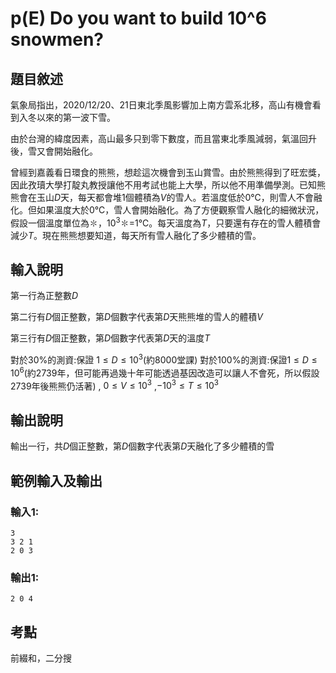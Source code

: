 # p(E) Do you want to build 10^6 snowmen?
## 題目敘述
氣象局指出，2020/12/20、21日東北季風影響加上南方雲系北移，高山有機會看到入冬以來的第一波下雪。

由於台灣的緯度因素，高山最多只到零下數度，而且當東北季風減弱，氣溫回升後，雪又會開始融化。

曾經到嘉義看日環食的熊熊，想趁這次機會到玉山賞雪。由於熊熊得到了旺宏獎，因此孜瓄大學打靛丸教授讓他不用考試也能上大學，所以他不用準備學測。已知熊熊會在玉山$D$天，每天都會堆1個體積為$V$的雪人。若溫度低於0℃，則雪人不會融化。但如果溫度大於0℃，雪人會開始融化。為了方便觀察雪人融化的細微狀況，假設一個溫度單位為✽，$10^3$✽=1℃。每天溫度為$T$，只要還有存在的雪人體積會減少$T$。現在熊熊想要知道，每天所有雪人融化了多少體積的雪。
## 輸入說明
第一行為正整數$D$

第二行有$D$個正整數，第$D$個數字代表第$D$天熊熊堆的雪人的體積$V$

第三行有$D$個正整數，第$D$個數字代表第$D$天的溫度$T$

對於30%的測資:保證 $1 \leq D \leq 10^3$(約8000堂課)
對於100%的測資:保證$1 \leq D \leq 10^6$(約2739年，但可能再過幾十年可能透過基因改造可以讓人不會死，所以假設2739年後熊熊仍活著) , $0\leq V \leq 10^3$ ,$-10^3\leq T \leq 10^3$
## 輸出說明
輸出一行，共$D$個正整數，第$D$個數字代表第$D$天融化了多少體積的雪
## 範例輸入及輸出
### 輸入1:
```
3
3 2 1
2 0 3
```
### 輸出1:
```
2 0 4
```
## 考點
前綴和，二分搜

